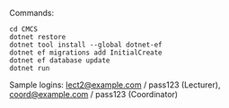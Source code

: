 
Commands:

```
cd CMCS
dotnet restore
dotnet tool install --global dotnet-ef
dotnet ef migrations add InitialCreate
dotnet ef database update
dotnet run
```

Sample logins: lect2@example.com / pass123 (Lecturer), coord@example.com / pass123 (Coordinator)

